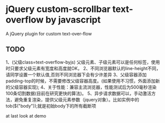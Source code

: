# jQuery custom-scrollbar text-overflow by javascript

A jQuery plugin for custom text-over-flow

## TODO

1、(父级class=text-overflow-byjs) 父级元素、子级元素可以是任何标签，使用时只要求父级元素有宽度和高度就OK，
2、不同浏览器默认的line-height不同，请同学设置一个默认值,否则不同浏览器下会有少许差异
3、父级容器添加padding-top的时候，不需要修改父级容器高度。(如果使用不习惯，外面添加新的父级容器实现);
4、关于性能：兼容主流浏览器，性能测试后为500毫秒渲染100条切割数据(目前在研究更快的算法)。
5、异步请求数据可以，手动激活方法，避免重复渲染，提供父级元素参数（jquery对象）。比如实例中的tob($("body"));就是初始body下的所有截断项

at last  look at demo

